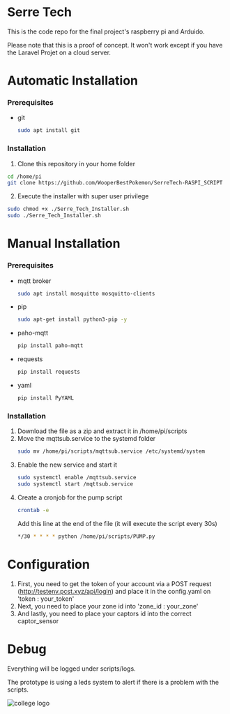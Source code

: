 # Serre Tech

This is the code repo for the final project's raspberry pi and Arduido.

Please note that this is a proof of concept. It won't work except if you have the Laravel Projet on a cloud server.

# Automatic Installation

### Prerequisites

* git
  ```sh
  sudo apt install git
  ```

### Installation

1. Clone this repository in your home folder

  ```sh
  cd /home/pi
  git clone https://github.com/WooperBestPokemon/SerreTech-RASPI_SCRIPT
  ```
2. Execute the installer with super user privilege
  ```sh
  sudo chmod +x ./Serre_Tech_Installer.sh
  sudo ./Serre_Tech_Installer.sh
  ```
# Manual Installation

### Prerequisites

* mqtt broker
  ```sh
  sudo apt install mosquitto mosquitto-clients
  ```
* pip
  ```sh
  sudo apt-get install python3-pip -y
  ```
* paho-mqtt
  ```sh
  pip install paho-mqtt
  ```
* requests
  ```sh
  pip install requests
  ```
* yaml
  ```sh
  pip install PyYAML
  ```

### Installation

1. Download the file as a zip and extract it in /home/pi/scripts
2. Move the mqttsub.service to the systemd folder
   ```sh
   sudo mv /home/pi/scripts/mqttsub.service /etc/systemd/system
   ```
3. Enable the new service and start it
   ```sh
   sudo systemctl enable /mqttsub.service
   sudo systemctl start /mqttsub.service
   ```
4. Create a cronjob for the pump script
   ```sh
   crontab -e
   ```
   Add this line at the end of the file (it will execute the script every 30s)
   ```sh
   */30 * * * * python /home/pi/scripts/PUMP.py
   ```
   
# Configuration

1. First, you need to get the token of your account via a POST request (http://testenv.pcst.xyz/api/login) and place it in the config.yaml on 'token : your_token'
2. Next, you need to place your zone id into 'zone_id : your_zone'
3. And lastly, you need to place your captors id into the correct captor_sensor

# Debug

Everything will be logged under scripts/logs.

The prototype is using a leds system to alert if there is a problem with the scripts.

![college logo](https://www.cegepjonquiere.ca/media/tinymce/Plus/Logos%20et%20norme%20graphique/Ceg-logo-couleur.gif)
